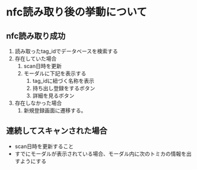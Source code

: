 # nfc読み取り後の挙動について


## nfc読み取り成功
1. 読み取ったtag_idでデータベースを検索する
2. 存在していた場合
   1. scan日時を更新
   2. モーダルに下記を表示する
      1. tag_idに紐づく名称を表示
      2. 持ち出し登録をするボタン
      3. 詳細を見るボタン
3. 存在しなかった場合
   1. 新規登録画面に遷移する。

## 連続してスキャンされた場合
- scan日時を更新すること
- すでにモーダルが表示されている場合、モーダル内に次のトミカの情報を出すようにする
